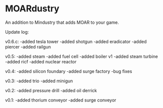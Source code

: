 # MOARdustry
An addition to Mindustry that adds MOAR to your game.

Update log:

v0.6.c: -added tesla tower -added shotgun -added eradicator -added piercer -added railgun

v0.5: -added steam -added fuel cell -added boiler v1 -added steam turbine -added ricf -added nuclear reactor

v0.4: -added silicon foundary -added surge factory -bug fixes

v0.3: -added trio -added minigun

v0.2: -added pressure drill -added oil derrick

v0.1: -added thorium conveyor -added surge conveyor
